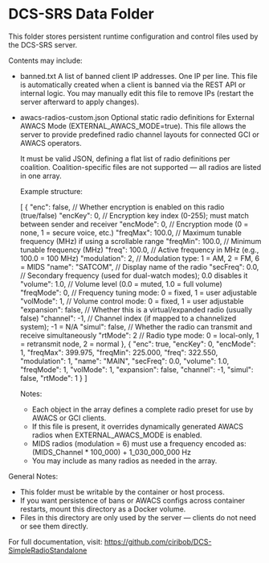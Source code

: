 DCS-SRS Data Folder
====================

This folder stores persistent runtime configuration and control files used by the DCS-SRS server.

Contents may include:

- banned.txt
  A list of banned client IP addresses. One IP per line.
  This file is automatically created when a client is banned via the REST API or internal logic.
  You may manually edit this file to remove IPs (restart the server afterward to apply changes).

- awacs-radios-custom.json
  Optional static radio definitions for External AWACS Mode (EXTERNAL_AWACS_MODE=true).
  This file allows the server to provide predefined radio channel layouts for connected GCI or AWACS operators.

  It must be valid JSON, defining a flat list of radio definitions per coalition.
  Coalition-specific files are not supported — all radios are listed in one array.

  Example structure:

  [
    {
      "enc": false,              // Whether encryption is enabled on this radio (true/false)
      "encKey": 0,               // Encryption key index (0-255); must match between sender and receiver
      "encMode": 0,              // Encryption mode (0 = none, 1 = secure voice, etc.)
      "freqMax": 100.0,          // Maximum tunable frequency (MHz) if using a scrollable range
      "freqMin": 100.0,          // Minimum tunable frequency (MHz)
      "freq": 100.0,             // Active frequency in MHz (e.g., 100.0 = 100 MHz)
      "modulation": 2,           // Modulation type: 1 = AM, 2 = FM, 6 = MIDS
      "name": "SATCOM",          // Display name of the radio
      "secFreq": 0.0,            // Secondary frequency (used for dual-watch modes); 0.0 disables it
      "volume": 1.0,             // Volume level (0.0 = muted, 1.0 = full volume)
      "freqMode": 0,             // Frequency tuning mode: 0 = fixed, 1 = user adjustable
      "volMode": 1,              // Volume control mode: 0 = fixed, 1 = user adjustable
      "expansion": false,        // Whether this is a virtual/expanded radio (usually false)
      "channel": -1,             // Channel index (if mapped to a channelized system); -1 = N/A
      "simul": false,            // Whether the radio can transmit and receive simultaneously
      "rtMode": 2                // Radio type mode: 0 = local-only, 1 = retransmit node, 2 = normal
    },
    {
      "enc": true,
      "encKey": 0,
      "encMode": 1,
      "freqMax": 399.975,
      "freqMin": 225.000,
      "freq": 322.550,
      "modulation": 1,
      "name": "MAIN",
      "secFreq": 0.0,
      "volume": 1.0,
      "freqMode": 1,
      "volMode": 1,
      "expansion": false,
      "channel": -1,
      "simul": false,
      "rtMode": 1
    }
  ]

  Notes:
  - Each object in the array defines a complete radio preset for use by AWACS or GCI clients.
  - If this file is present, it overrides dynamically generated AWACS radios when EXTERNAL_AWACS_MODE is enabled.
  - MIDS radios (modulation = 6) must use a frequency encoded as: (MIDS_Channel * 100_000) + 1_030_000_000 Hz
  - You may include as many radios as needed in the array.

General Notes:
- This folder must be writable by the container or host process.
- If you want persistence of bans or AWACS configs across container restarts, mount this directory as a Docker volume.
- Files in this directory are only used by the server — clients do not need or see them directly.

For full documentation, visit:
  https://github.com/ciribob/DCS-SimpleRadioStandalone
